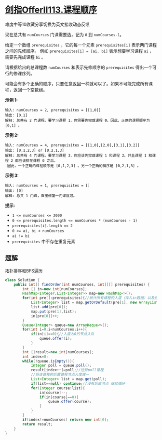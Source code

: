 # [剑指OfferII113.课程顺序](https://leetcode-cn.com/problems/QA2IGt/)

难度中等10收藏分享切换为英文接收动态反馈

现在总共有 `numCourses` 门课需要选，记为 `0` 到 `numCourses-1`。

给定一个数组 `prerequisites` ，它的每一个元素 `prerequisites[i]` 表示两门课程之间的先修顺序。 例如 `prerequisites[i] = [ai, bi]` 表示想要学习课程 `ai` ，需要先完成课程 `bi` 。

请根据给出的总课程数  `numCourses` 和表示先修顺序的 `prerequisites` 得出一个可行的修课序列。

可能会有多个正确的顺序，只要任意返回一种就可以了。如果不可能完成所有课程，返回一个空数组。

 

**示例 1:**

```
输入: numCourses = 2, prerequisites = [[1,0]] 
输出: [0,1]
解释: 总共有 2 门课程。要学习课程 1，你需要先完成课程 0。因此，正确的课程顺序为 [0,1] 。
```

**示例 2:**

```
输入: numCourses = 4, prerequisites = [[1,0],[2,0],[3,1],[3,2]]
输出: [0,1,2,3] or [0,2,1,3]
解释: 总共有 4 门课程。要学习课程 3，你应该先完成课程 1 和课程 2。并且课程 1 和课程 2 都应该排在课程 0 之后。
 因此，一个正确的课程顺序是 [0,1,2,3] 。另一个正确的排序是 [0,2,1,3] 。
```

**示例 3:**

```
输入: numCourses = 1, prerequisites = [] 
输出: [0]
解释: 总共 1 门课，直接修第一门课就可。
```

 

**提示:**

- `1 <= numCourses <= 2000`
- `0 <= prerequisites.length <= numCourses * (numCourses - 1)`
- `prerequisites[i].length == 2`
- `0 <= ai, bi < numCourses`
- `ai != bi`
- `prerequisites` 中不存在重复元素

## 题解

拓扑排序和BFS遍历

```java
class Solution {
    public int[] findOrder(int numCourses, int[][] prerequisites) {
        int [] in=new int[numCourses];
        HashMap<Integer,List<Integer>> map=new HashMap<>();
        for(int pre[]:prerequisites){//统计所有课程的入度（存入in数组）以及后置节点（存入map）
            List<Integer> list = map.getOrDefault(pre[1], new ArrayList<>());
            list.add(pre[0]);
            map.put(pre[1],list);
            in[pre[0]]++;
        }
        Queue<Integer> queue=new ArrayDeque<>();
        for(int i=0;i<numCourses;i++){
            if(in[i]==0){//入度为0的节点入队
                queue.offer(i);
            }
        }
        int []result=new int[numCourses];
        int index=0;
        while(!queue.isEmpty()){
            Integer poll = queue.poll();
            result[index++]=poll;//进修poll课程
            //将该课程的后置课程节点入度减一
            List<Integer> list = map.get(poll);
            if(list==null) continue;//没有后直节点 继续循环
            for(Integer course:list){
                in[course]--;
                if(in[course]==0){
                    queue.offer(course);
                }
            }
        }
        if(index!=numCourses) return new int[0];
        return result;
    }
}
```

